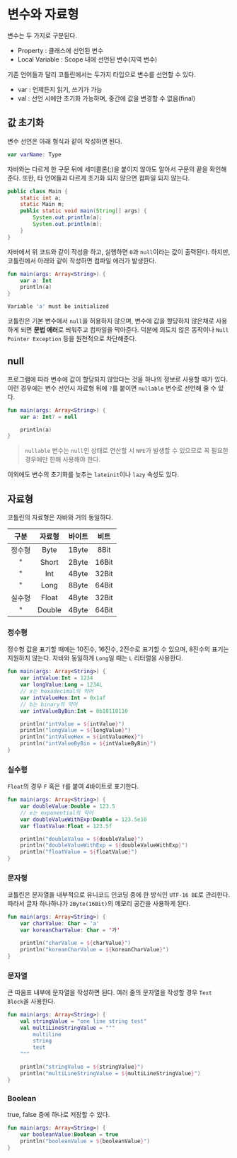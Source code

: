 # 변수와 자료형

변수는 두 가지로 구분된다.

- Property : 클래스에 선언된 변수
- Local Variable : Scope 내에 선언된 변수(지역 변수)

기존 언어들과 달리 코틀린에서는 두가지 타입으로 변수를 선언할 수 있다.

- var : 언제든지 읽기, 쓰기가 가능
- val : 선언 시에만 초기화 가능하며, 중간에 값을 변경할 수 없음(final)

## 값 초기화

변수 선언은 아래 형식과 같이 작성하면 된다.

```kotlin
var varName: Type
```

자바와는 다르게 한 구문 뒤에 세미콜론(;)을 붙이지 않아도 알아서 구문의 끝을 확인해준다.
또한, 타 언어들과 다르게 초기화 되지 않으면 컴파일 되지 않는다.

```java
public class Main {
    static int a;
    static Main m;
    public static void main(String[] args) {
        System.out.println(a);
        System.out.println(m);
    }
}
```

자바에서 위 코드와 같이 작성을 하고, 실행하면 `0`과 `null`이라는 값이 출력된다.
하지만, 코틀린에서 아래와 같이 작성하면 컴파일 에러가 발생한다.

```kotlin
fun main(args: Array<String>) {
    var a: Int
    println(a)
}
```

```bash
Variable 'a' must be initialized
```

코틀린은 기본 변수에서 `null`을 허용하지 않으며, 변수에 값을 할당하지 않은채로 사용하게 되면 **문법 에러**로 띄워주고 컴파일을 막아준다.
덕분에 의도치 않은 동작이나 `Null Pointer Exception` 등을 원천적으로 차단해준다.

## null

프로그램에 따라 변수에 값이 할당되지 않았다는 것을 하나의 정보로 사용할 때가 있다.
이런 경우에는 변수 선언시 자료형 뒤에 `?`를 붙이면 `nullable` 변수로 선언해 줄 수 있다.

```kotlin
fun main(args: Array<String>) {
    var a: Int? = null

    println(a)
}
```

> `nullable` 변수는 `null`인 상태로 연산할 시 `NPE`가 발생할 수 있으므로 꼭 필요한 경우에만 한해 사용해야 한다. 

이외에도 변수의 초기화를 늦추는 `lateinit`이나 `lazy` 속성도 있다.

## 자료형

코틀린의 자료형은 자바와 거의 동일하다.

| 구분  |  자료형   |  바이트  |  비트   |
|:---:|:------:|:-----:|:-----:|
| 정수형 |  Byte  | 1Byte | 8Bit  |
|  "  | Short  | 2Byte | 16Bit |
|  "  |  Int   | 4Byte | 32Bit |
|  "  |  Long  | 8Byte | 64Bit |
| 실수형 | Float  | 4Byte | 32Bit |
|  "  | Double | 4Byte | 64Bit |

### 정수형

정수형 값을 표기할 때에는 10진수, 16진수, 2진수로 표기할 수 있으며, 8진수의 표기는 지원하지 않는다.
자바와 동일하게 `Long`일 때는 `L` 리터럴을 사용한다.

```kotlin
fun main(args: Array<String>) {
    var intValue:Int = 1234
    var longValue:Long = 1234L
    // x는 hexadecimal의 약어
    var intValueHex:Int = 0x1af
    // b는 binary의 약어
    var intValueByBin:Int = 0b10110110

    println("intValue = ${intValue}")
    println("longValue = ${longValue}")
    println("intValueHex = ${intValueHex}")
    println("intValueByBin = ${intValueByBin}")
}
```

### 실수형

`Float`의 경우 `F` 혹은 `f`를 붙여 4바이트로 표기한다.

```kotlin
fun main(args: Array<String>) {
    var doubleValue:Double = 123.5
    // e는 exponential의 약어
    var doubleValueWithExp:Double = 123.5e10
    var floatValue:Float = 123.5f

    println("doubleValue = ${doubleValue}")
    println("doubleValueWithExp = ${doubleValueWithExp}")
    println("floatValue = ${floatValue}")
}
```

### 문자형

코틀린은 문자열을 내부적으로 유니코드 인코딩 중에 한 방식인 `UTF-16 BE`로 관리한다.
따라서 글자 하나하나가 `2Byte(16Bit)`의 메모리 공간을 사용하게 된다.

```kotlin
fun main(args: Array<String>) {
    var charValue: Char = 'a'
    var koreanCharValue: Char = '가'

    println("charValue = ${charValue}")
    println("koreanCharValue = ${koreanCharValue}")
}
```

### 문자열

큰 따옴표 내부에 문자열을 작성하면 된다.
여러 줄의 문자열을 작성할 경우 `Text Block`을 사용한다.

```kotlin
fun main(args: Array<String>) {
    val stringValue = "one line string test"
    val multiLineStringValue = """
        multiline
        string
        test
    """

    println("stringValue = ${stringValue}")
    println("multiLineStringValue = ${multiLineStringValue}")
}
```

### Boolean

true, false 중에 하나로 저장할 수 있다.

```kotlin
fun main(args: Array<String>) {
    var booleanValue:Boolean = true
    println("booleanValue = ${booleanValue}")
}
```
